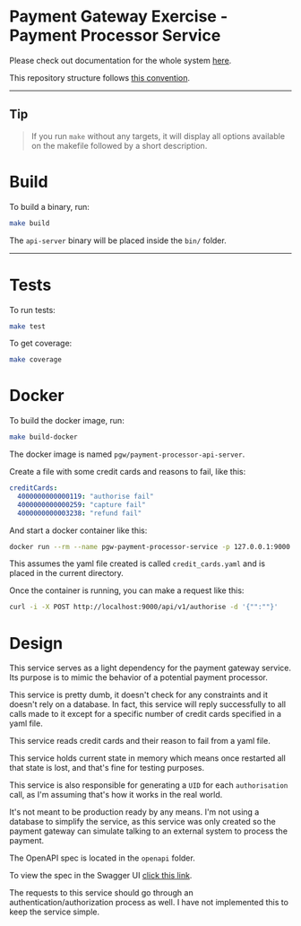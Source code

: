 # Payment Gateway Exercise - Payment Processor Service

Please check out documentation for the whole system [here](https://github.com/gustavooferreira/pgw-docs).

This repository structure follows [this convention](https://github.com/golang-standards/project-layout).

---

## Tip

> If you run `make` without any targets, it will display all options available on the makefile followed by a short description.

# Build

To build a binary, run:

```bash
make build
```

The `api-server` binary will be placed inside the `bin/` folder.

---

# Tests

To run tests:

```bash
make test
```

To get coverage:

```bash
make coverage
```

# Docker

To build the docker image, run:

```bash
make build-docker
```

The docker image is named `pgw/payment-processor-api-server`.

Create a file with some credit cards and reasons to fail, like this:

```yaml
creditCards:
  4000000000000119: "authorise fail"
  4000000000000259: "capture fail"
  4000000000003238: "refund fail"
```

And start a docker container like this:

```bash
docker run --rm --name pgw-payment-processor-service -p 127.0.0.1:9000:8080/tcp -v "$(pwd)"/credit_cards.yaml:/credit_cards.yaml:ro -e PGW_PAYMENT_PROCESSOR_APP_OPTIONS_CREDITCARDS_FILENAME=/credit_cards.yaml pgw/payment-processor-api-server
```

This assumes the yaml file created is called `credit_cards.yaml` and is placed in the current directory.

Once the container is running, you can make a request like this:

```bash
curl -i -X POST http://localhost:9000/api/v1/authorise -d '{"":""}'
```

# Design

This service serves as a light dependency for the payment gateway service. Its purpose is to mimic the behavior of a potential payment processor.

This service is pretty dumb, it doesn't check for any constraints and it doesn't rely on a database. In fact, this service will reply successfully to all calls made to it except for a specific number of credit cards specified in a yaml file.

This service reads credit cards and their reason to fail from a yaml file.

This service holds current state in memory which means once restarted all that state is lost, and that's fine for testing purposes.

This service is also responsible for generating a `UID` for each `authorisation` call, as I'm assuming that's how it works in the real world.

It's not meant to be production ready by any means. I'm not using a database to simplify the service, as this service was only created so the payment gateway can simulate talking to an external system to process the payment.

The OpenAPI spec is located in the `openapi` folder.

To view the spec in the Swagger UI [click this link](https://petstore.swagger.io/?url=https://raw.githubusercontent.com/gustavooferreira/pgw-payment-processor-service/master/openapi/spec.yaml).

The requests to this service should go through an authentication/authorization process as well. I have not implemented this to keep the service simple.
